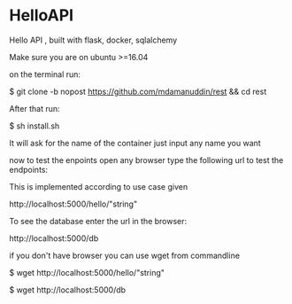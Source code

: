 # HelloAPI
Hello  API , built with flask, docker, sqlalchemy


Make sure you are on ubuntu >=16.04

on the terminal run:

$ git clone -b nopost https://github.com/mdamanuddin/rest && cd rest

After that run:

$ sh install.sh


It will ask for the name of the container just input any name you want




now to test the enpoints open any browser type the following url to test the endpoints:

This is implemented according to use case given

http://localhost:5000/hello/"string" 

To see the database  enter the url in the browser:

http://localhost:5000/db



if you don't have browser you can use wget from commandline

$ wget http://localhost:5000/hello/"string"

$ wget http://localhost:5000/db
